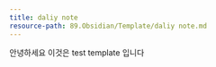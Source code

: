 ```yaml
---
title: daliy note
resource-path: 89.Obsidian/Template/daliy note.md
---
```

안녕하세요 이것은 test template 입니다